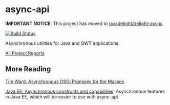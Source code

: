 async-api
=========

**IMPORTANT NOTICE**: This project has moved to [javadelight/delight-async](https://github.com/javadelight/delight-async)

[![Build Status](https://travis-ci.org/mxro/async-api.svg?branch=master)](https://travis-ci.org/mxro/async-api)

Asynchronous utilities for Java and GWT applications.

[All Project Reports](http://modules.appjangle.com/async-api/latest/project-reports.html)

## More Reading

[Tim Ward: Asynchronous OSGi Promises for the Masses](http://www.slideshare.net/mfrancis/asynchronous-osgi-promises-for-the-masses-osgi-devcon-2014)

[Java EE: Asynchronous constructs and capabilities](http://www.javacodegeeks.com/2014/08/java-ee-asynchronous-constructs-and-capabilities.html): 
 Asynchronous features in Java EE, which will be easier to use with async-api.
